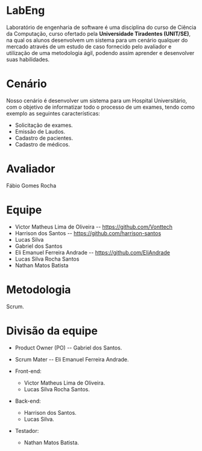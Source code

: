 # LabEng
Laboratório de engenharia de software é uma disciplina do curso de Ciência da Computação, curso ofertado pela **Universidade Tiradentes (UNIT/SE)**, na qual os alunos desenvolvem um sistema para um cenário qualquer do mercado através de um estudo de caso fornecido pelo avaliador e utilização de uma metodologia ágil, podendo assim aprender e desenvolver suas habilidades.

# Cenário
Nosso cenário é desenvolver um sistema para um Hospital Universitário, com o objetivo de informatizar todo o processo de um exames, tendo como exemplo as seguintes características:
- Solicitação de exames.
- Emissão de Laudos.
- Cadastro de pacientes.
- Cadastro de médicos.

# Avaliador
Fábio Gomes Rocha

# Equipe
- Victor Matheus Lima de Oliveira -- https://github.com/Vonttech
- Harrison dos Santos -- https://github.com/harrison-santos
- Lucas Silva
- Gabriel dos Santos
- Eli Emanuel Ferreira Andrade -- https://github.com/EliAndrade
- Lucas Silva Rocha Santos
- Nathan Matos Batista

# Metodologia
Scrum.

# Divisão da equipe
- Product Owner (PO) -- Gabriel dos Santos.
- Scrum Mater -- Eli Emanuel Ferreira Andrade.

- Front-end:
    - Victor Matheus Lima de Oliveira.
    - Lucas Silva Rocha Santos.

- Back-end:
    - Harrison dos Santos.
    - Lucas Silva.

- Testador:
    - Nathan Matos Batista.